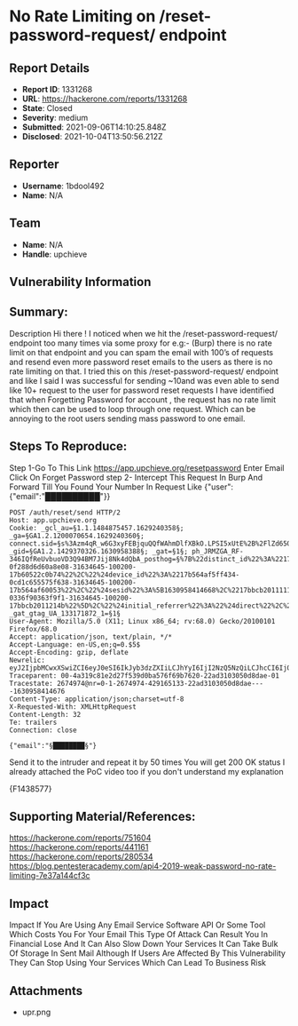 # No Rate Limiting on /reset-password-request/ endpoint

## Report Details
- **Report ID**: 1331268
- **URL**: https://hackerone.com/reports/1331268
- **State**: Closed
- **Severity**: medium
- **Submitted**: 2021-09-06T14:10:25.848Z
- **Disclosed**: 2021-10-04T13:50:56.212Z

## Reporter
- **Username**: 1bdool492
- **Name**: N/A

## Team
- **Name**: N/A
- **Handle**: upchieve

## Vulnerability Information
## Summary:
Description
Hi there !
I noticed when we hit the /reset-password-request/ endpoint too many times via some proxy for e.g:- (Burp) there is no rate limit on that endpoint and you can spam the email with 100’s of requests and resend even more password reset emails to the users as there is no rate limiting on that.
I tried this on this /reset-password-request/ endpoint and like I said I was successful for sending ~10and was even able to send like 10+ request to the user for password reset requests
I have identified that when Forgetting Password for account , the request has no rate limit which then can be used to loop through one request. Which can be annoying to the root users sending mass password to one email.
## Steps To Reproduce:
Step 1-Go To This Link https://app.upchieve.org/resetpassword Enter Email Click On Forget Password
step 2- Intercept This Request In Burp And Forward Till You Found Your Number In Request Like {"user":{"email":"██████████"}}
```
POST /auth/reset/send HTTP/2
Host: app.upchieve.org
Cookie: _gcl_au=§1.1.1484875457.1629240358§; _ga=§GA1.2.1200070654.1629240360§; connect.sid=§s%3Azm4qR_w6G3xyFEBjquQQfWAhmDlfXBkO.LPSI5xUtE%2B%2FlZd65QiAzzYEgp2pW6TlVO%2F5UlvC1OBU§; _gid=§GA1.2.1429370326.1630958388§; _gat=§1§; ph_JRMZGA_RF-346IQfReUvbuoVD3Q94BM7Jij8Nk4dQbA_posthog=§%7B%22distinct_id%22%3A%2217b60522c0a339-0f288d6d60a8e08-31634645-100200-17b60522c0b74%22%2C%22%24device_id%22%3A%2217b564af5ff434-0cd1c655575f638-31634645-100200-17b564af60053%22%2C%22%24sesid%22%3A%5B1630958414668%2C%2217bbcb20111115-0336f90363f9f1-31634645-100200-17bbcb2011214b%22%5D%2C%22%24initial_referrer%22%3A%22%24direct%22%2C%22%24initial_referring_domain%22%3A%22%24direct%22%2C%22%24referrer%22%3A%22https%3A%2F%2Fupchieve.org%2F%22%2C%22%24referring_domain%22%3A%22upchieve.org%22%2C%22%24session_recording_enabled%22%3Atrue%2C%22%24active_feature_flags%22%3A%5B%5D%2C%22%24enabled_feature_flags%22%3A%7B%7D%7D§; _gat_gtag_UA_133171872_1=§1§
User-Agent: Mozilla/5.0 (X11; Linux x86_64; rv:68.0) Gecko/20100101 Firefox/68.0
Accept: application/json, text/plain, */*
Accept-Language: en-US,en;q=0.$5$
Accept-Encoding: gzip, deflate
Newrelic: eyJ2IjpbMCwxXSwiZCI6eyJ0eSI6IkJyb3dzZXIiLCJhYyI6IjI2NzQ5NzQiLCJhcCI6IjQyOTE2NTEzMyIsImlkIjoiMjJhZDMxMDMwNTBkOGRhZSIsInRyIjoiNGEzMTljODFlMmQyN2Y1MzlkMGJhNTc2ZjY5Yjc2MjAiLCJ0aSI6MTYzMDk1ODQxNDY3Nn19
Traceparent: 00-4a319c81e2d27f539d0ba576f69b7620-22ad3103050d8dae-01
Tracestate: 2674974@nr=0-1-2674974-429165133-22ad3103050d8dae----1630958414676
Content-Type: application/json;charset=utf-8
X-Requested-With: XMLHttpRequest
Content-Length: 32
Te: trailers
Connection: close

{"email":"§████████§"}
```

Send it to the intruder and repeat it by 50 times
You will get 200 OK status
I already attached the PoC video too if you don't understand my explanation


{F1438577}

## Supporting Material/References:
https://hackerone.com/reports/751604
https://hackerone.com/reports/441161
https://hackerone.com/reports/280534
https://blog.pentesteracademy.com/api4-2019-weak-password-no-rate-limiting-7e37a144cf3c

## Impact

Impact If You Are Using Any Email Service Software API Or Some Tool Which Costs You For Your Email This Type Of Attack Can Result You In Financial Lose And It Can Also Slow Down Your Services It Can Take Bulk Of Storage In Sent Mail Although If Users Are Affected By This Vulnerability They Can Stop Using Your Services Which Can Lead To Business Risk

## Attachments
- upr.png
